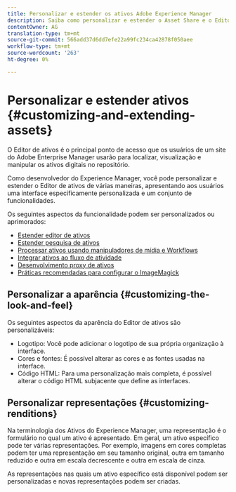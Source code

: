```yaml
---
title: Personalizar e estender os ativos Adobe Experience Manager
description: Saiba como personalizar e estender o Asset Share e o Editor de ativos, que apresenta aos usuários uma interface especificamente personalizada e um conjunto de funcionalidades.
contentOwner: AG
translation-type: tm+mt
source-git-commit: 566add37d6dd7efe22a99fc234ca42878f050aee
workflow-type: tm+mt
source-wordcount: '263'
ht-degree: 0%

---
```



# Personalizar e estender ativos {#customizing-and-extending-assets}

O Editor de ativos é o principal ponto de acesso que os usuários de um site do Adobe Enterprise Manager usarão para localizar, visualização e manipular os ativos digitais no repositório.

Como desenvolvedor do Experience Manager, você pode personalizar e estender o Editor de ativos de várias maneiras, apresentando aos usuários uma interface especificamente personalizada e um conjunto de funcionalidades.

Os seguintes aspectos da funcionalidade podem ser personalizados ou aprimorados:

* [Estender editor de ativos](asseteditorx.md)
* [Estender pesquisa de ativos](searchx.md)
* [Processar ativos usando manipuladores de mídia e Workflows](media-handlers.md)
* [Integrar ativos ao fluxo de atividade](extending-activity-stream.md)
* [Desenvolvimento proxy de ativos](proxy.md)
* [Práticas recomendadas para configurar o ImageMagick](best-practices-for-imagemagick.md)

## Personalizar a aparência {#customizing-the-look-and-feel}

Os seguintes aspectos da aparência do Editor de ativos são personalizáveis:

* Logotipo: Você pode adicionar o logotipo de sua própria organização à interface.
* Cores e fontes: É possível alterar as cores e as fontes usadas na interface.
* Código HTML: Para uma personalização mais completa, é possível alterar o código HTML subjacente que define as interfaces.

## Personalizar representações {#customizing-renditions}

Na terminologia dos Ativos do Experience Manager, uma representação é o formulário no qual um ativo é apresentado. Em geral, um ativo específico pode ter várias representações. Por exemplo, imagens em cores completas podem ter uma representação em seu tamanho original, outra em tamanho reduzido e outra em escala decrescente e outra em escala de cinza.

As representações nas quais um ativo específico está disponível podem ser personalizadas e novas representações podem ser criadas.
